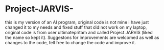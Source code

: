 # Project-JARVIS-
this is my version of an AI program, original code is not mine i have just changed it to my needs and fixed stuff that did not work on my laptop, original code is from user ultimatepritam and called Project JARVIS (liked the name so kept it). Suggestons for improvements are welcomed as well as changes to the code, fell free to change the code and improve it.

